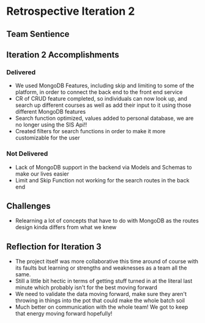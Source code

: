 # Retrospective Iteration 2
## Team Sentience

## __Iteration 2 Accomplishments__
### Delivered
- We used MongoDB Features, including skip and limiting to some of the platform, in order to connect the back end to the front end service
- CR of CRUD feature completed, so individuals can now look up, and search up different courses as well as add their input to it using those different MongoDB features 
- Search function optimized, values added to personal database, we are no longer using the SIS Api!!
- Created filters for search functions in order to make it more customizable for the user

### Not Delivered
- Lack of MongoDB support in the backend via Models and Schemas to make our lives easier
- Limit and Skip Function not working for the search routes in the back end

## Challenges
- Relearning a lot of concepts that have to do with MongoDB as the routes design kinda differs from what we knew 

## Reflection for Iteration 3
- The project itself was more collaborative this time around of course with its faults but learning or strengths and weaknesses as a team all the same.
- Still a little bit hectic in terms of getting stuff turned in at the literal last minute which probably isn't for the best moving forward
- We need to validate the data moving forward, make sure they aren't throwing in things into the pot that could make the whole batch soil
- Much better on communication with the whole team! We got to keep that energy moving forward hopefully!
